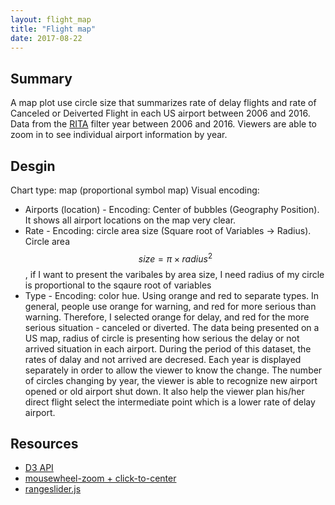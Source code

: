 ```yaml
---
layout: flight_map
title: "Flight map"
date: 2017-08-22
---
```

## Summary
A map plot use circle size that summarizes rate of delay flights and 
rate of Canceled or Deiverted Flight in each US airport between 2006 
and 2016. Data from the [RITA](http://www.transtats.bts.gov/OT_Delay/OT_DelayCause1.asp) 
filter year between 2006 and 2016. Viewers are able to zoom in to see 
individual airport information by year.

## Desgin
Chart type: map (proportional symbol map)
Visual encoding: 
* Airports (location) - Encoding: Center of bubbles (Geography Position).
    It shows all airport locations on the map very clear.
* Rate - Encoding: circle area size (Square root of Variables -> Radius).
    Circle area $$size = \pi \times radius^2$$, if I want to present the varibales
    by area size, I need radius of my circle is proportional to the sqaure root 
    of variables
* Type - Encoding: color hue.
    Using orange and red to separate types. In general, people use orange for warning,
    and red for more serious than warning. Therefore, I selected orange for delay, and
    red for the more serious situation - canceled or diverted.
The data being presented on a US map, radius of circle is presenting 
how serious the delay or not arrived situation in each airport. During 
the period of this dataset, the rates of dalay and not arrived are 
decresed. Each year is displayed separately in order to allow the viewer 
to know the change. The number of circles changing by year, the viewer 
is able to recognize new airport opened or old airport shut down. It also 
help the viewer plan his/her direct flight select the intermediate point 
which is a lower rate of delay airport.


## Resources
* [D3 API](https://github.com/d3/d3/blob/master/API.md)
* [mousewheel-zoom + click-to-center](https://bl.ocks.org/mbostock/2206340)
* [rangeslider.js](http://rangeslider.js.org/)
